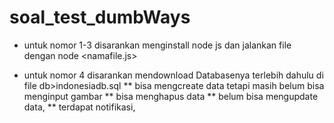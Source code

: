 # soal_test_dumbWays

* untuk nomor 1-3 disarankan menginstall node js dan jalankan file dengan node <namafile.js>

* untuk nomor 4 disarankan mendownload Databasenya terlebih dahulu di file db>indonesiadb.sql
** bisa mengcreate data tetapi masih belum bisa menginput gambar
** bisa menghapus data
** belum bisa mengupdate data, 
** terdapat notifikasi,

